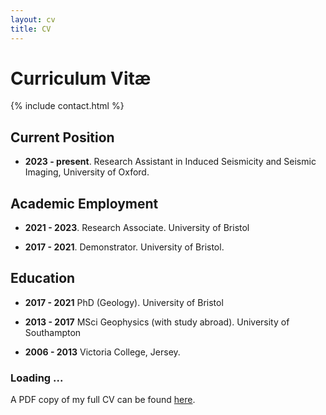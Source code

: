 ```yaml
---
layout: cv
title: CV
---
```


# Curriculum Vitæ

{% include contact.html %}

## Current Position
- **2023 - present**. Research Assistant in Induced Seismicity and Seismic Imaging, University of Oxford. 

## Academic Employment

- **2021 - 2023**. Research Associate. University of Bristol

- **2017 - 2021**. Demonstrator. University of Bristol. 

## Education

- **2017 - 2021** PhD (Geology). University of Bristol

- **2013 - 2017** MSci Geophysics (with study abroad). University of Southampton

- **2006 - 2013** Victoria College, Jersey.
 
### Loading ...

A PDF copy of my full CV can be found [here](/Joseph_Asplet_CV.pdf).
<!-- ## Section

Lorem ipsum dolor sit amet, consectetur adipiscing elit, sed do eiusmod tempor incididunt ut labore et dolore magna aliqua.

* Ut enim ad minim veniam
* Quis nostrud exercitation
* Ullamco laboris nisi
* Ut aliquip ex ea commodo consequat

### Subsection

Duis aute irure dolor in reprehenderit in voluptate velit esse cillum dolore eu fugiat nulla pariatur. Excepteur sint occaecat cupidatat non proident, sunt in culpa qui officia deserunt mollit anim id est laborum. -->
